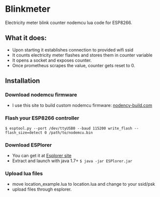 # Blinkmeter

Electricity meter blink counter nodemcu lua code for ESP8266.

## What it does:
- Upon starting it establishes connection to provided wifi ssid
- It counts electricity meter flashes and stores them in counter variable
- It opens a socket and exposes counter.
- Once prometheus scrapes the value, counter gets reset to 0.

## Installation

### Download nodemcu firmware
- I use this site to build custom nodemcu firmware: [nodency-build.com](https://nodemcu-build.com)

### Flash your ESP8266 controller
`$ esptool.py --port /dev/ttyUSB0 --baud 115200 write_flash --flash_size=detect 0 /path/to/nodemcu.bin`

### Download ESPlorer
- You can get it at [Esplorer site](https://esp8266.ru/esplorer/)
- Extract and launch with java 1.7+ `$ java -jar ESPlorer.jar`

### Upload lua files
- move location_example.lua to location.lua and change to your ssid/psk
- upload files through esplorer.
